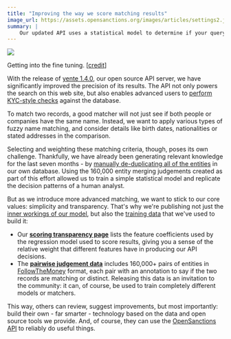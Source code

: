 ```yaml
---
title: "Improving the way we score matching results"
image_url: https://assets.opensanctions.org/images/articles/settings2.jpeg
summary: |
    Our updated API uses a statistical model to determine if your query matches one of the entities in the OpenSanctions database. As we do this, we put a premium on transparency and share both the training data and scoring code.
---
```


<img class="img-fluid" src="https://assets.opensanctions.org/images/articles/settings2.jpeg">
<p class="img-caption">Getting into the fine tuning. [<a href="https://flickr.com/photos/132918212@N04/21650166975">credit</a>]</p>

With the release of [yente 1.4.0](/docs/yente), our open source API server, we have significantly improved the precision of its results. The API not only powers the search on this web site, but also enables advanced users to [perform KYC-style checks](/docs/api/matching/) against the database.

To match two records, a good matcher will not just see if both people or companies have the same name. Instead, we want to apply various types of fuzzy name matching, and consider details like birth dates, nationalities or stated addresses in the comparison.

Selecting and weighting these matching criteria, though, poses its own challenge. Thankfully, we have already been generating relevant knowledge for the last seven months - by [manually de-duplicating all of the entities](/articles/2021-11-11-deduplication/) in our own database. Using the 160,000 entity merging judgements created as part of this effort allowed us to train a simple statistical model and replicate the decision patterns of a human analyst.

But as we introduce more advanced matching, we want to stick to our core values: simplicity and transparency. That's why we're publishing not just the [inner workings of our model](/matcher/), but also the [training data](/docs/pairs/) that we've used to build it:

* Our **[scoring transparency page](/matcher/)** lists the feature coefficients used by the regression model used to score results, giving you a sense of the relative weight that different features have in producing our API decisions.
* The **[pairwise judgement data](/docs/pairs/)** includes 160,000+ pairs of entities in [FollowTheMoney](/docs/entities/) format, each pair with an annotation to say if the two records are matching or distinct. Releasing this data is an invitation to the community: it can, of course, be used to train completely different models or matchers.

This way, others can review, suggest improvements, but most importantly: build their own - far smarter - technology based on the data and open source tools we provide. And, of course, they can use the [OpenSanctions API](/api/) to reliably do useful things.